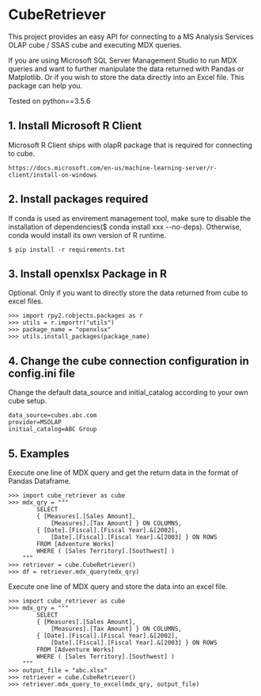 # CubeRetriever

This project provides an easy API for connecting to a MS Analysis Services OLAP cube / SSAS cube and executing MDX queries.

If you are using Microsoft SQL Server Management Studio to run MDX queries and want to further manipulate the data returned with Pandas or Matplotlib. Or if you wish to store the data directly into an Excel file. This package can help you.

Tested on python==3.5.6

## 1. Install Microsoft R Client

Microsoft R Client ships with olapR package that is required for connecting to cube.

    https://docs.microsoft.com/en-us/machine-learning-server/r-client/install-on-windows

## 2. Install packages required

If conda is used as envirement management tool, make sure to disable the installation of dependencies($ conda install xxx --no-deps). Otherwise, conda would install its own version of R runtime.

    $ pip install -r requirements.txt
    
## 3. Install openxlsx Package in R

Optional. Only if you want to directly store the data returned from cube to excel files.

    >>> import rpy2.robjects.packages as r
    >>> utils = r.importr("utils")
    >>> package_name = "openxlsx"
    >>> utils.install_packages(package_name)

## 4. Change the cube connection configuration in config.ini file

Change the default data_source and initial_catalog according to your own cube setup.

    data_source=cubes.abc.com
    provider=MSOLAP
    initial_catalog=ABC Group

## 5. Examples

Execute one line of MDX query and get the return data in the format of Pandas Dataframe.

    >>> import cube_retriever as cube
    >>> mdx_qry = """
            SELECT  
            { [Measures].[Sales Amount],   
                [Measures].[Tax Amount] } ON COLUMNS,  
            { [Date].[Fiscal].[Fiscal Year].&[2002],   
                [Date].[Fiscal].[Fiscal Year].&[2003] } ON ROWS  
            FROM [Adventure Works]  
            WHERE ( [Sales Territory].[Southwest] )  
        """
    >>> retriever = cube.CubeRetriever()
    >>> df = retriever.mdx_query(mdx_qry)

Execute one line of MDX query and store the data into an excel file.

    >>> import cube_retriever as cube
    >>> mdx_qry = """
            SELECT  
            { [Measures].[Sales Amount],   
                [Measures].[Tax Amount] } ON COLUMNS,  
            { [Date].[Fiscal].[Fiscal Year].&[2002],   
                [Date].[Fiscal].[Fiscal Year].&[2003] } ON ROWS  
            FROM [Adventure Works]  
            WHERE ( [Sales Territory].[Southwest] )  
        """
    >>> output_file = "abc.xlsx"
    >>> retriever = cube.CubeRetriever()
    >>> retriever.mdx_query_to_excel(mdx_qry, output_file)

